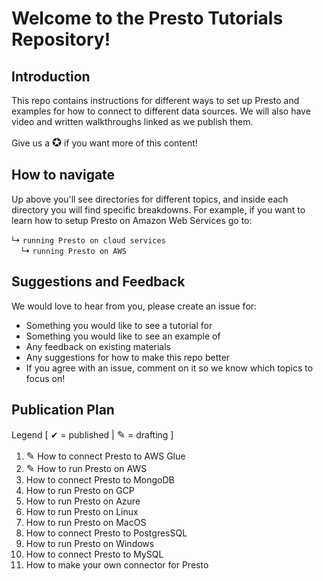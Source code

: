 # Welcome to the Presto Tutorials Repository!

## Introduction

This repo contains instructions for different ways to set up Presto and examples for how to connect to different data sources.
We will also have video and written walkthroughs linked as we publish them.

Give us a <font size="4">✪</font> if you want more of this content!

## How to navigate

Up above you'll see directories for different topics, and inside each directory you will find specific breakdowns.  For example, if you want to learn how to setup Presto on Amazon Web Services go to:

↳ ```running Presto on cloud services```
<br>
&nbsp;&nbsp;&nbsp;&nbsp;↳ ```running Presto on AWS```

## Suggestions and Feedback

We would love to hear from you, please create an issue for:
- Something you would like to see a tutorial for
- Something you would like to see an example of
- Any feedback on existing materials
- Any suggestions for how to make this repo better
- If you agree with an issue, comment on it so we know which topics to focus on!

## Publication Plan

Legend [ ✔ = published | <font size="3">✎</font> = drafting ]

1. <font size="3">✎</font> How to connect Presto to AWS Glue 
2. <font size="3">✎</font> How to run Presto on AWS
3. How to connect Presto to MongoDB 
4. How to run Presto on GCP 
5. How to run Presto on Azure 
6. How to run Presto on Linux 
7. How to run Presto on MacOS 
8. How to connect Presto to PostgresSQL 
9. How to run Presto on Windows 
10. How to connect Presto to MySQL 
11. How to make your own connector for Presto